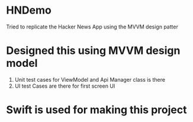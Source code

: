 # HNDemo
Tried to replicate the Hacker News App using the MVVM design patter

# Designed this using MVVM design model
 1. Unit test cases for ViewModel and Api Manager class is there
 2. UI test Cases are there for first screen UI
 
 # Swift is used for making this project
 
 
